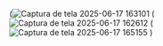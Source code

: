(![Captura de tela 2025-06-17 163101](https://github.com/user-attachments/assets/7e16a4b5-54cd-4de1-819b-5b19912d160c)
(![Captura de tela 2025-06-17 162612](https://github.com/user-attachments/assets/a2387668-744a-42e7-84f2-c90469c8099b)
(![Captura de tela 2025-06-17 165155](https://github.com/user-attachments/assets/cc23f119-50fa-4e9f-b29b-7c2f63b3966e)
)


